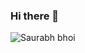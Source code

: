 ### Hi there 👋
![Saurabh bhoi](https://github.com/saurabhbhoi/saurabhbhoi/assets/57609408/322d36e7-fffc-4231-8d44-b2bba4f9e002)




<!--
**saurabhbhoi/saurabhbhoi** is a ✨ _special_ ✨ repository because its `README.md` (this file) appears on your GitHub profile.

Here are some ideas to get you started:

- 🔭 I’m currently working on ...
- 🌱 I’m currently learning ...
- 👯 I’m looking to collaborate on ...
- 🤔 I’m looking for help with ...
- 💬 Ask me about ...
- 📫 How to reach me: ...
- 😄 Pronouns: ...
- ⚡ Fun fact: ...
-->

